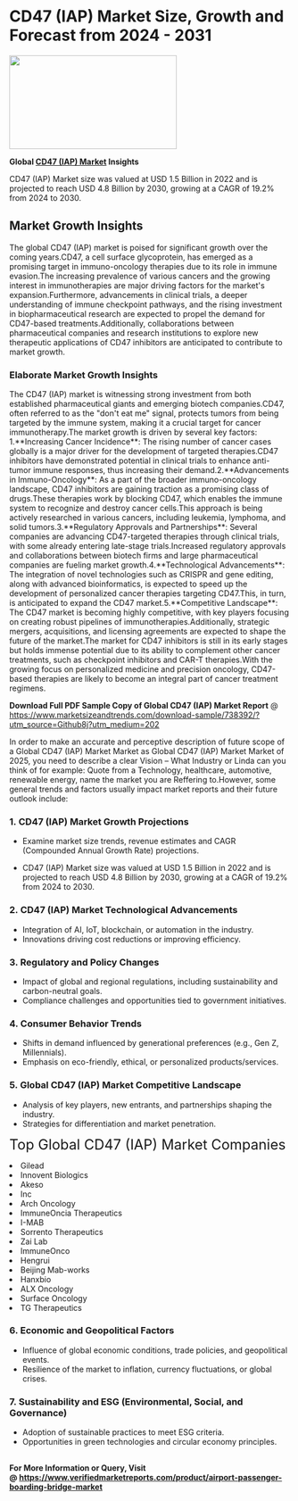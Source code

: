<H1>CD47 (IAP) Market Size, Growth and Forecast from 2024 - 2031</H1><img class="aligncenter size-medium wp-image-584254" src="https://thirdeyenews.in/wp-content/uploads/2024/09/Global-Market-Research-300x168.jpeg" alt="" width="300" height="168" /><p><strong>Global&nbsp;<a href="https://www.marketsizeandtrends.com/download-sample/738392/?utm_source=Github8j?utm_medium=202">CD47 (IAP) Market</a> Insights</strong></p><p>CD47 (IAP) Market size was valued at USD 1.5 Billion in 2022 and is projected to reach USD 4.8 Billion by 2030, growing at a CAGR of 19.2% from 2024 to 2030.</p><p><h2>Market Growth Insights</h2> The global CD47 (IAP) market is poised for significant growth over the coming years.CD47, a cell surface glycoprotein, has emerged as a promising target in immuno-oncology therapies due to its role in immune evasion.The increasing prevalence of various cancers and the growing interest in immunotherapies are major driving factors for the market's expansion.Furthermore, advancements in clinical trials, a deeper understanding of immune checkpoint pathways, and the rising investment in biopharmaceutical research are expected to propel the demand for CD47-based treatments.Additionally, collaborations between pharmaceutical companies and research institutions to explore new therapeutic applications of CD47 inhibitors are anticipated to contribute to market growth. <h3>Elaborate Market Growth Insights</h3> The CD47 (IAP) market is witnessing strong investment from both established pharmaceutical giants and emerging biotech companies.CD47, often referred to as the "don't eat me" signal, protects tumors from being targeted by the immune system, making it a crucial target for cancer immunotherapy.The market growth is driven by several key factors: 1.**Increasing Cancer Incidence**: The rising number of cancer cases globally is a major driver for the development of targeted therapies.CD47 inhibitors have demonstrated potential in clinical trials to enhance anti-tumor immune responses, thus increasing their demand.2.**Advancements in Immuno-Oncology**: As a part of the broader immuno-oncology landscape, CD47 inhibitors are gaining traction as a promising class of drugs.These therapies work by blocking CD47, which enables the immune system to recognize and destroy cancer cells.This approach is being actively researched in various cancers, including leukemia, lymphoma, and solid tumors.3.**Regulatory Approvals and Partnerships**: Several companies are advancing CD47-targeted therapies through clinical trials, with some already entering late-stage trials.Increased regulatory approvals and collaborations between biotech firms and large pharmaceutical companies are fueling market growth.4.**Technological Advancements**: The integration of novel technologies such as CRISPR and gene editing, along with advanced bioinformatics, is expected to speed up the development of personalized cancer therapies targeting CD47.This, in turn, is anticipated to expand the CD47 market.5.**Competitive Landscape**: The CD47 market is becoming highly competitive, with key players focusing on creating robust pipelines of immunotherapies.Additionally, strategic mergers, acquisitions, and licensing agreements are expected to shape the future of the market.The market for CD47 inhibitors is still in its early stages but holds immense potential due to its ability to complement other cancer treatments, such as checkpoint inhibitors and CAR-T therapies.With the growing focus on personalized medicine and precision oncology, CD47-based therapies are likely to become an integral part of cancer treatment regimens.</p><p><span class=""><strong>Download Full PDF Sample Copy of Global CD47 (IAP) Market Report</strong> @ <a href="https://www.marketsizeandtrends.com/download-sample/738392/?utm_source=Github8j?utm_medium=202" target="_blank">https://www.marketsizeandtrends.com/download-sample/738392/?utm_source=Github8j?utm_medium=202</a></span></p><p>In order to make an accurate and perceptive description of future scope of a Global&nbsp;CD47 (IAP) Market Market as Global&nbsp;CD47 (IAP) Market Market of 2025, you need to describe a clear Vision &ndash; What Industry or Linda can you think of for example: Quote from a Technology, healthcare, automotive, renewable energy, name the market you are Reffering to.However, some general trends and factors usually impact market reports and their future outlook include:</p><h3>1.&nbsp;<strong>CD47 (IAP) Market Growth Projections</strong></h3><ul><li>Examine market size trends, revenue estimates and CAGR (Compounded Annual Growth Rate) projections.</li><li><p>CD47 (IAP) Market size was valued at USD 1.5 Billion in 2022 and is projected to reach USD 4.8 Billion by 2030, growing at a CAGR of 19.2% from 2024 to 2030.</p></li></ul><h3>2.&nbsp;<strong>CD47 (IAP) Market Technological Advancements</strong></h3><ul><li>Integration of AI, IoT, blockchain, or automation in the industry.</li><li>Innovations driving cost reductions or improving efficiency.</li></ul><h3>3.&nbsp;<strong>Regulatory and Policy Changes</strong></h3><ul><li>Impact of global and regional regulations, including sustainability and carbon-neutral goals.</li><li>Compliance challenges and opportunities tied to government initiatives.</li></ul><h3>4.&nbsp;<strong>Consumer Behavior Trends</strong></h3><ul><li>Shifts in demand influenced by generational preferences (e.g., Gen Z, Millennials).</li><li>Emphasis on eco-friendly, ethical, or personalized products/services.</li></ul><h3>5.&nbsp;<strong>Global CD47 (IAP) Market Competitive Landscape</strong></h3><ul><li>Analysis of key players, new entrants, and partnerships shaping the industry.</li><li>Strategies for differentiation and market penetration.</li></ul><p data-pm-slice="1 1 []"><span style="color: inherit; font-family: inherit; font-size: 25px;">Top Global CD47 (IAP) Market Companies</span></p><div class="" data-test-id=""><p><li>Gilead</li><li> Innovent Biologics</li><li> Akeso</li><li> Inc</li><li> Arch Oncology</li><li> ImmuneOncia Therapeutics</li><li> I-MAB</li><li> Sorrento Therapeutics</li><li> Zai Lab</li><li> ImmuneOnco</li><li> Hengrui</li><li> Beijing Mab-works</li><li> Hanxbio</li><li> ALX Oncology</li><li> Surface Oncology</li><li> TG Therapeutics</li></p></div><h3>6.&nbsp;<strong>Economic and Geopolitical Factors</strong></h3><ul><li>Influence of global economic conditions, trade policies, and geopolitical events.</li><li>Resilience of the market to inflation, currency fluctuations, or global crises.</li></ul><h3>7.&nbsp;<strong>Sustainability and ESG (Environmental, Social, and Governance)</strong></h3><ul><li>Adoption of sustainable practices to meet ESG criteria.</li><li>Opportunities in green technologies and circular economy principles.</li></ul><h2><strong style="font-size: 14px;">For More Information or Query, Visit @&nbsp;</strong><a style="background-color: #ffffff; font-size: 14px;" href="https://www.marketsizeandtrends.com/report/cd47-iap-market/" target="_blank">https://www.verifiedmarketreports.com/product/airport-passenger-boarding-bridge-market</a></h2>